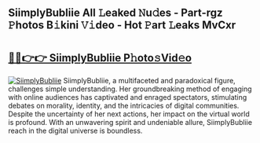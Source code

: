## SiimplyBubliie All 𝙻eaked 𝙽u𝚍es - Part-rgz 𝙿hotos B𝚒kini 𝚅𝚒deo - Hot 𝙿art 𝙻eaks MvCxr

# <h2><a href="http://ld0dqd.urlbe.top/?page=SiimplyBubliie">🔗🔗👉👉 SiimplyBubliie P𝚑oto𝚜Vid𝚎o</a></h2>

[![SiimplyBubliie](https://i.imgur.com/eBuTRDB.gif)](http://ld0dqd.urlbe.top/?page=SiimplyBubliie)
SiimplyBubliie, a multifaceted and paradoxical figure, challenges simple understanding. Her groundbreaking method of engaging with online audiences has captivated and enraged spectators, stimulating debates on morality, identity, and the intricacies of digital communities. Despite the uncertainty of her next actions, her impact on the virtual world is profound. With an unwavering spirit and undeniable allure, SiimplyBubliie reach in the digital universe is boundless.
